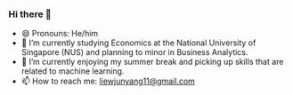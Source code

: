 ### Hi there 👋
- 😄 Pronouns: He/him
- 🌱 I’m currently studying Economics at the National University of Singapore (NUS) and planning to minor in Business Analytics.
- 🔭 I’m currently enjoying my summer break and picking up skills that are related to machine learning. 
- 📫 How to reach me: liewjunyang11@gmail.com

<!--
**junyangggggg/junyangggggg** is a ✨ _special_ ✨ repository because its `README.md` (this file) appears on your GitHub profile.

Here are some ideas to get you started:

- 🔭 I’m currently working on ...
- 🌱 I’m currently learning ...
- 👯 I’m looking to collaborate on ...
- 🤔 I’m looking for help with ...
- 💬 Ask me about ...
- 📫 How to reach me: ...
- 😄 Pronouns: ...
- ⚡ Fun fact: ...
-->
